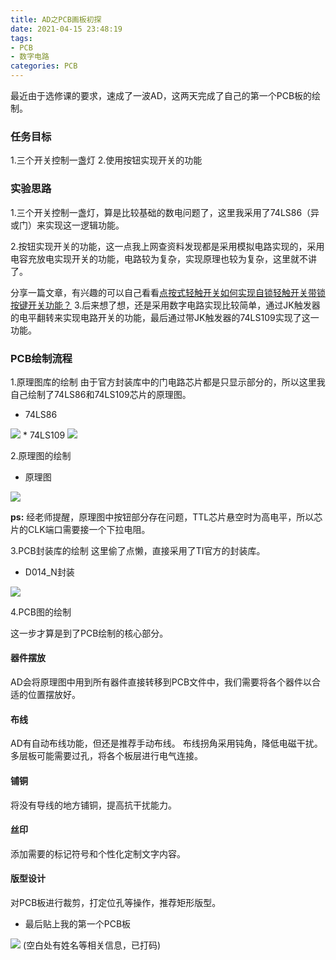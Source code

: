 ```yaml
---
title: AD之PCB画板初探
date: 2021-04-15 23:48:19
tags: 
- PCB
- 数字电路
categories: PCB
---
```

最近由于选修课的要求，速成了一波AD，这两天完成了自己的第一个PCB板的绘制。

### 任务目标
1.三个开关控制一盏灯
2.使用按钮实现开关的功能

### 实验思路
1.三个开关控制一盏灯，算是比较基础的数电问题了，这里我采用了74LS86（异或门）来实现这一逻辑功能。

2.按钮实现开关的功能，这一点我上网查资料发现都是采用模拟电路实现的，采用电容充放电实现开关的功能，电路较为复杂，实现原理也较为复杂，这里就不讲了。

分享一篇文章，有兴趣的可以自己看看[点按式轻触开关如何实现自锁轻触开关带锁按键开关功能？](https://baijiahao.baidu.com/s?id=1603206971622118062&wfr=spider&for=pc&qq-pf-to=pcqq.group)
3.后来想了想，还是采用数字电路实现比较简单，通过JK触发器的电平翻转来实现电路开关的功能，最后通过带JK触发器的74LS109实现了这一功能。

### PCB绘制流程
1.原理图库的绘制
由于官方封装库中的门电路芯片都是只显示部分的，所以这里我自己绘制了74LS86和74LS109芯片的原理图。
* 74LS86
<img src="https://cdn.jsdelivr.net/gh/yeyuwenxi/images.github.io/20210416_1.png" >
* 74LS109
<img src="https://cdn.jsdelivr.net/gh/yeyuwenxi/images.github.io/20210416_1.png" >

2.原理图的绘制
* 原理图
<img src="https://cdn.jsdelivr.net/gh/yeyuwenxi/images.github.io/20210416_4.png" >

**ps:** 经老师提醒，原理图中按钮部分存在问题，TTL芯片悬空时为高电平，所以芯片的CLK端口需要接一个下拉电阻。

3.PCB封装库的绘制
这里偷了点懒，直接采用了TI官方的封装库。
* D014_N封装
<img src="https://cdn.jsdelivr.net/gh/yeyuwenxi/images.github.io/20210416_3.png" >

4.PCB图的绘制

这一步才算是到了PCB绘制的核心部分。
#### 器件摆放
AD会将原理图中用到所有器件直接转移到PCB文件中，我们需要将各个器件以合适的位置摆放好。
#### 布线
AD有自动布线功能，但还是推荐手动布线。
布线拐角采用钝角，降低电磁干扰。
多层板可能需要过孔，将各个板层进行电气连接。
#### 铺铜
将没有导线的地方铺铜，提高抗干扰能力。
#### 丝印
添加需要的标记符号和个性化定制文字内容。
#### 版型设计
对PCB板进行裁剪，打定位孔等操作，推荐矩形版型。
* 最后贴上我的第一个PCB板
<img src="https://cdn.jsdelivr.net/gh/yeyuwenxi/images.github.io/20210416_5.png" >
(空白处有姓名等相关信息，已打码)